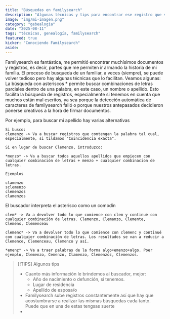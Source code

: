 ```yaml
---
title: "Búsquedas en familysearch"
description: "Algunas técnicas y tips para encontrar ese registro que se hace desear"
image: "img/mi-imagen.png"
category: "gebealogía"
date: "2025-08-11"
tags: "técnicas, genealogía, familysearch"
featured: true
kicker: "Conociendo Familysearch"
aside: 
---
```



Familysearch es fantástica, me permitió encontrar muchísimos documentos y registros, es decir, partes que me permiten ir armando la historia de mi familia. 
El proceso de busqueda de un familiar, a veces (siempre), se puede volver tedioso pero hay algunas técnicas que lo facilitan. Veamos algunas:
La búsqueda con asteriscos * permite buscar combinaciones de letras parciales dentro de una palabra, en este caso, un nombre o apellido. 
Esto facilita la búsqueda de registros, especialmente si tenemos en cuenta que muchos están mal escritos, ya sea porque la detección automática de caracteres de familysearch falló o porque nuestros antepasados decidieron ponerse creativos a la hora de firmar documentos.

Por ejemplo, para buscar mi apellido hay varias alternativas

```
Si busco:
clemenzo -> Va a buscar registros que contengan la palabra tal cual, especialmente, si tildamos "Coincidencia exacta".

```

```
Si en lugar de buscar Clemenzo, introduzco:

*menzo* -> Va a buscar todos aquellos apellidos que empiecen con cualquier combinación de letras + menzo + cualquier combinacion de letras.

Ejemplos

clamenzo
sclemenzo
clemenzos
clamenzos
```
El buscador interpreta el asterisco como un comodín

```
clem* -> Va a devolver todo lo que comience con clem y continué con cualquier combinación de letras. Clemenzo, Clemanzo, Clemente, Clemens, Clemenceau

clemenc* -> Va a devolver todo lo que comience con clemenc y continué con cualquier combinación de letras. Los resultados se van a reducir a Clemence, Clemenceau, Clemenco y así.

*emenz* -> Va a traer palabras de la forma algo+emenzo+algo. Poer ejemplo, Clemenzo, Cemenzo, Clamenzo, Clemenzoz, Clemenzos.
```


> [!TIPS] Algunos tips
> - Cuanto más información le brindemos al buscador, mejor:
> 	- Año de nacimiento o defunción, si tenemos.
> 	- Lugar de residencia
> 	- Apellido de esposa/o
> - Familysearch sube registros constantemente así que hay que acostumbrarse a realizar las mismas búsquedas cada tanto. Puede que en una de estas tengsas suerte
>-









